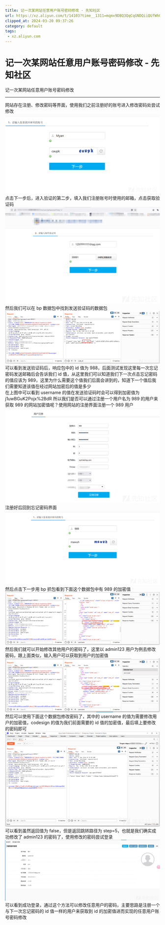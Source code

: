 ```yaml
---
title: 记一次某网站任意用户账号密码修改 - 先知社区
url: https://xz.aliyun.com/t/14103?time__1311=mqmx9DBQ3QqCqGNDQiiQUfWhQeKxGKKx
clipped_at: 2024-03-20 09:37:26
category: default
tags: 
 - xz.aliyun.com
---
```



# 记一次某网站任意用户账号密码修改 - 先知社区

记一次某网站任意用户账号密码修改

- - -

网站存在注册、修改密码等界面，使用我们之前注册好的账号进入修改密码处尝试修改  
[![](assets/1710898646-435b62b808fd206d41f91c647a08c911.png)](https://xzfile.aliyuncs.com/media/upload/picture/20240314172957-6c0791e8-e1e5-1.png)  
点击下一步后，进入验证的第二步，填入我们注册账号时使用的邮箱，点击获取验证码  
[![](assets/1710898646-39acbee71bb24f6441e0711b595a75d5.png)](https://xzfile.aliyuncs.com/media/upload/picture/20240314173245-d0acf840-e1e5-1.png)  
然后我们可以在 bp 数据包中找到发送验证码的数据包  
[![](assets/1710898646-509160c5035b6d049e662dd4e6692f71.png)](https://xzfile.aliyuncs.com/media/upload/picture/20240314173821-988970fa-e1e6-1.png)  
可以看到发送验证码后，响应包中的 id 值为 988，后面测试发现这里每一次忘记密码发送邮箱后会告诉我们 id 值，从这里我们可以知道我们下一次点击忘记密码的值应该为 989，这里为什么需要这个值我们后面会讲到的，知道下一个值后我们需要知道该值在经过网站加密后的值是多少  
在上图中可以看到 username 的值在发送验证码时会可以得到加密值为 j1uwBGuK2Pojx%2BdR 所以我们是否可以通过注册一个用户名为 989 的用户来获取 989 的网站加密值呢？使用网站的注册界面注册一个 989 用户  
[![](assets/1710898646-9b202ee7ac075b9180ad154618a0b457.png)](https://xzfile.aliyuncs.com/media/upload/picture/20240314174441-7b19c190-e1e7-1.png)  
注册好后回到忘记密码界面  
[![](assets/1710898646-f9d0f66e9ef8ca9868cb4736a09eb01b.png)](https://xzfile.aliyuncs.com/media/upload/picture/20240314183848-0a49ed48-e1ef-1.png)  
然后点击下一步用 bp 抓包看到下面这个数据包中有 989 的加密值  
[![](assets/1710898646-8f9d3c79e05ace4f5e5eb573b1e30e1a.png)](https://xzfile.aliyuncs.com/media/upload/picture/20240314184044-4f5d66bc-e1ef-1.png)  
然后我们就可以开始修改其他用户的密码了，这里以 admin123 用户为例去修改密码，跟上面类似，输入用户可以获取到用户的加密值  
[![](assets/1710898646-b0372e8404e4bf07f4b3338393db6bd3.png)](https://xzfile.aliyuncs.com/media/upload/picture/20240314184637-220f076e-e1f0-1.png)  
然后可以使用下面这个数据包修改密码了，其中的 username 的值为需要修改用户的加密值，codesign 的值为我们前面需要的 id 值的加密值，最后填上要修改的密码即可  
[![](assets/1710898646-0537ac0cf95fa7cbb7b4d316a5192dba.png)](https://xzfile.aliyuncs.com/media/upload/picture/20240314184759-53105f20-e1f0-1.png)  
可以看到虽然返回值为 false，但是返回跳转路径为 step=5，也就是我们确实成功修改了 admin123 的密码了，使用修改的密码尝试登录  
[![](assets/1710898646-c6d994eadc9d631ee03973a2b54486f0.png)](https://xzfile.aliyuncs.com/media/upload/picture/20240314185009-a03b91e8-e1f0-1.png)  
可以看到成功登录，通过这个方法可以修改任意用户的密码，主要思路是注册一个与下一次忘记密码的 id 值一样的用户来获取到 id 的加密值进而实现的任意用户账号密码修改
